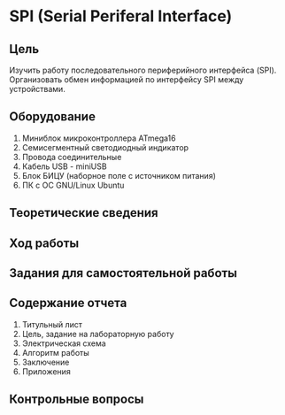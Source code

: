 # SPI (Serial Periferal Interface)

## Цель

Изучить работу последовательного периферийного интерфейса (SPI). Организовать обмен информацией по интерфейсу SPI между устройствами.

## Оборудование

1. Миниблок микроконтроллера ATmega16
2. Семисегментный светодиодный индикатор
3. Провода соединительные
4. Кабель USB - miniUSB
5. Блок БИЦУ (наборное поле с источником питания)
6. ПК с ОС GNU/Linux Ubuntu

## Теоретические сведения


## Ход работы


## Задания для самостоятельной работы


## Содержание отчета

1. Титульный лист
2. Цель, задание на лабораторную работу
3. Электрическая схема
4. Алгоритм работы
5. Заключение
6. Приложения

## Контрольные вопросы

